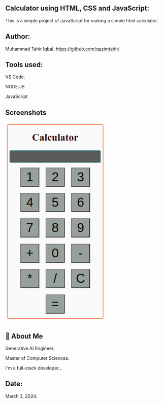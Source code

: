 

## Calculator using HTML, CSS and JavaScript:

This is a simple project of JavaScript for making a simple html calculator.

## Author:
Muhammad Tahir Iqbal. 
https://github.com/qazimtahir/

## Tools used:

VS Code.

NODE JS

JavaScript

## Screenshots
![App Screenshot](https://github.com/qazimtahir/html-calculator/blob/main/html%20Calculator.png?raw=true)

## 🚀 About Me

Generative AI Engineer.

Master of Computer Sciences.

I'm a full-stack developer...

## Date:
March 3, 2024.
